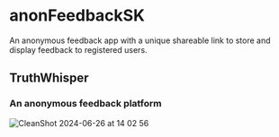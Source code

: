 # anonFeedbackSK
An anonymous feedback app with a unique shareable link to store and display feedback to registered users.
## TruthWhisper
### An anonymous feedback platform

![CleanShot 2024-06-26 at 14 02 56](https://github.com/Megaminds-BD/anonymous-feedback-app/assets/831997/63e6a800-3a42-4528-b877-03d17c1d0e08)
